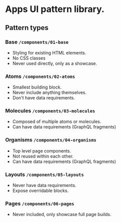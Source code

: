 # Apps UI pattern library.

## Pattern types

### Base `/components/01-base`
* Styling for existing HTML elements.
* No CSS classes
* Never used directly, only as a showcase.

### Atoms `/components/02-atoms`
* Smallest building block.
* Never include anything themselves.
* Don't have data requirements.

### Molecules `/components/03-molecules`
* Composed of multiple atoms or molecules.
* Can have data requirements (GraphQL fragments)

### Organisms `/components/04-organisms`
* Top level page components.
* Not reused within each other.
* Can have data requirements (GraphQL fragments)

### Layouts `/components/05-layouts`
* Never have data requirements.
* Expose overridable blocks.

### Pages `/components/06-pages`
* Never included, only showcase full page builds.

